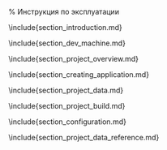 % Инструкция по эксплуатации

\include{section_introduction.md}

\include{section_dev_machine.md}

\include{section_project_overview.md}

\include{section_creating_application.md}

\include{section_project_data.md}

\include{section_project_build.md}

\include{section_configuration.md}

\include{section_project_data_reference.md}
